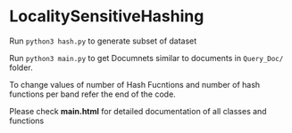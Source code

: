 # LocalitySensitiveHashing

Run `python3 hash.py` to generate subset of dataset

Run `python3 main.py` to get Documnets similar to documents in `Query_Doc/` folder.

To change values of number of Hash Fucntions and number of hash functions per band refer the end of the code.

Please check **main.html** for detailed documentation of all classes and functions